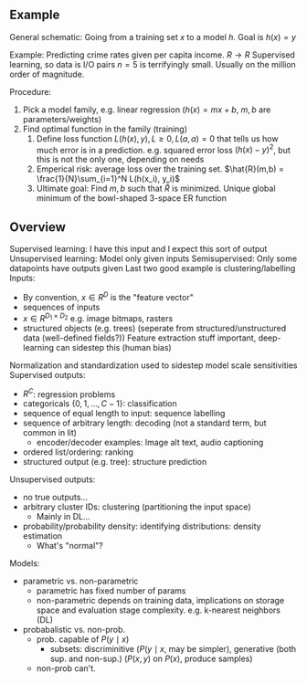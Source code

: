 ## Example
General schematic: Going from a training set $x$ to a model $h$. Goal is $h(x)=y$

Example: Predicting crime rates given per capita income. $R \to R$
Supervised learning, so data is I/O pairs
$n=5$ is terrifyingly small. Usually on the million order of magnitude.

Procedure:
1. Pick a model family, e.g. linear regression ($h(x)=mx+b$, $m,b$ are parameters/weights)
2. Find optimal function in the family (training)
	1. Define loss function $L(h(x),y), L\geq0, L(a,a)=0$ that tells us how much error is in a prediction. e.g. squared error loss $(h(x)-y)^2$, but this is not the only one, depending on needs
	2. Emperical risk: average loss over the training set. $\hat{R}(m,b) = \frac{1}{N}\sum_{i=1}^N L(h(x_i), y_i)$
	3. Ultimate goal: Find $m, b$ such that $\hat{R}$ is minimized. Unique global minimum of the bowl-shaped 3-space ER function

## Overview
Supervised learning: I have this input and I expect this sort of output
Unsupervised learning: Model only given inputs
Semisupervised: Only some datapoints have outputs given
Last two good example is clustering/labelling
Inputs:
* By convention, $x \in R^D$ is the "feature vector"
* sequences of inputs
* $x \in R^{D_1 \times D_2}$ e.g. image bitmaps, rasters
* structured objects (e.g. trees) (seperate from structured/unstructured data (well-defined fields?))
Feature extraction stuff important, deep-learning can sidestep this (human bias)

Normalization and standardization used to sidestep model scale sensitivities
Supervised outputs:
- $R^C$: regression problems
- categoricals $\{0, 1, \hdots, C-1\}$: classification
- sequence of equal length to input: sequence labelling
- sequence of arbitrary length: decoding (not a standard term, but common in lit)
	- encoder/decoder examples: Image alt text, audio captioning
- ordered list/ordering: ranking
- structured output (e.g. tree): structure prediction

Unsupervised outputs:
- no true outputs...
- arbitrary cluster IDs: clustering (partitioning the input space)
	- Mainly in DL...
- probability/probability density: identifying distributions: density estimation
	- What's "normal"?

Models:
- parametric vs. non-parametric
	- parametric has fixed number of params
	- non-parametric depends on training data, implications on storage space and evaluation stage complexity. e.g. k-nearest neighbors (DL)
- probabalistic vs. non-prob.
	- prob. capable of $P(y\mid x)$
		- subsets: discriminitive ($P(y \mid x$, may be simpler), generative (both sup. and non-sup.) ($P(x,y)$ on $P(x)$, produce samples)
	- non-prob can't.